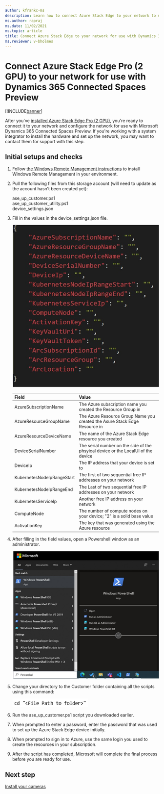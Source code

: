 ```yaml
---
author: kfrankc-ms
description: Learn how to connect Azure Stack Edge to your network to use with Dynamics 365 Connected Spaces Preview
ms.author: rapraj
ms.date: 11/02/2021
ms.topic: article
title: Connect Azure Stack Edge to your network for use with Dynamics 365 Connected Spaces Preview
ms.reviewer: v-bholmes
---
```


# Connect Azure Stack Edge Pro (2 GPU) to your network for use with Dynamics 365 Connected Spaces Preview

[!INCLUDE[banner](includes/banner.md)]

After you've [installed Azure Stack Edge Pro (2 GPU)](ase-install.md), you're ready to connect it to your network and configure the network for use with Microsoft Dynamics 365 Connected Spaces Preview. If you're working with a system integrator to install the hardware and set up the network, you may want to contact them for support with this step. 

## Initial setups and checks

1. Follow [the Windows Remote Management instructions](https://docs.microsoft.com/windows/win32/winrm/installation-and-configuration-for-windows-remote-management#quick-default-configuration) to install Windows Remote Management in your environment.

2. Pull the following files from this storage account (will need to update as the account hasn’t been created yet):

    ase_up_customer.ps1<br>
    ase_up_customer_utility.ps1<br>
    device_settings.json

3. Fill in the values in the device_settings.json file.

     ![Windows Remote Management settings.](media/ase-connect-windows-remote-management.jpg "Windows Remote Management settings")
 
    |Field|Value|
    |------------------------------------------|-----------------------------------------------------------------------------------|
    |AzureSubscriptionName|The Azure subscription name you created the Resource Group in|
    |AzureResourceGroupName|The Azure Resource Group Name you created the Asure Stack Edge Resource in|
    |AzureResourceDeviceName|The name of the Azure Stack Edge resource you created|
    |DeviceSerialNumber|The serial number on the side of the phsyical device or the LocalUI of the device|
    |DeviceIp|The IP address that your device is set to|
    |KubernetesNodeIpRangeStart|The first of two sequential free IP addresses on your network|
    |KubernetesNodeIpRangeEnd|The Last of two sequential free IP addresses on your network|
    |KubernetesServiceIp|Another free IP address on your network|
    |ComputeNode|The number of compute nodes on your device; "2" is a solid base value|
    |ActivationKey|	The key that was generated using the Azure resource|


4. After filling in the field values, open a Powershell window as an administrator. 

     ![Screenshot of Windows Powershell window.](media/ase-connect-powershell.jpg "Screenshot of Windows Powershell window")

5. Change your directory to the Customer folder containing all the scripts using this command:

     ![Screenshot of cd command.](media/ase-connect-change-directory.jpg "Screenshot of cd command")

6. Run the ase_up_customer.ps1 script you downloaded earlier.

7. When prompted to enter a password, enter the password that was used to set up the Azure Stack Edge device initially. 

8. When prompted to sign in to Azure, use the same login you used to create the resources in your subscription.

9. After the script has completed, Microsoft will complete the final process before you are ready for use.

## Next step

[Install your cameras](install-cameras.md)

